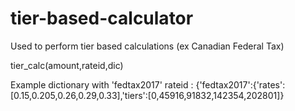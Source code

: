# tier-based-calculator
Used to perform tier based calculations (ex Canadian Federal Tax)

tier_calc(amount,rateid,dic)

Example dictionary with 'fedtax2017' rateid :
{'fedtax2017':{'rates':[0.15,0.205,0.26,0.29,0.33],'tiers':[0,45916,91832,142354,202801]}

